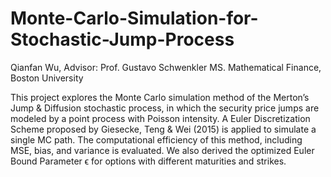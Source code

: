 # Monte-Carlo-Simulation-for-Stochastic-Jump-Process

Qianfan Wu, Advisor: Prof. Gustavo Schwenkler
MS. Mathematical Finance, Boston University

This project explores the Monte Carlo simulation method of the Merton’s Jump & Diffusion stochastic process, in which the security price jumps are modeled by a point process with Poisson intensity. A Euler Discretization Scheme proposed by Giesecke, Teng & Wei (2015) is applied to simulate a single MC path. The computational efficiency of this method, including MSE, bias, and variance is evaluated. We also derived the optimized Euler Bound Parameter ϵ for options with different maturities and strikes.
